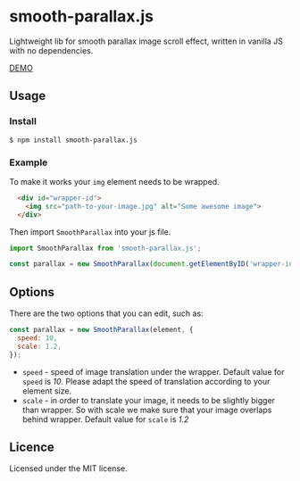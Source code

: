 # smooth-parallax.js

Lightweight lib for smooth parallax image scroll effect, written in vanilla JS with no dependencies.

[DEMO](https://codepen.io/choogoor/full/oNXMpRb)

## Usage

### Install
```console
$ npm install smooth-parallax.js
```

### Example
To make it works your `img` element needs to be wrapped.

```html
  <div id="wrapper-id">
    <img src="path-to-your-image.jpg" alt="Some awesome image">
  </div>
```

Then import `SmoothParallax` into your js file.

```js
import SmoothParallax from 'smooth-parallax.js';

const parallax = new SmoothParallax(document.getElementByID('wrapper-id'));

```

## Options

There are the two options that you can edit, such as:

```js
const parallax = new SmoothParallax(element, {
  speed: 10,
  scale: 1.2,
});

```

- `speed` - speed of image translation under the wrapper. Default value for `speed` is *10*. Please adapt the speed of translation according to your element size.
- `scale` - in order to translate your image, it needs to be slightly bigger than wrapper. So with scale we make sure that your image overlaps behind wrapper. Default value for `scale` is *1.2*

## Licence

Licensed under the MIT license.

